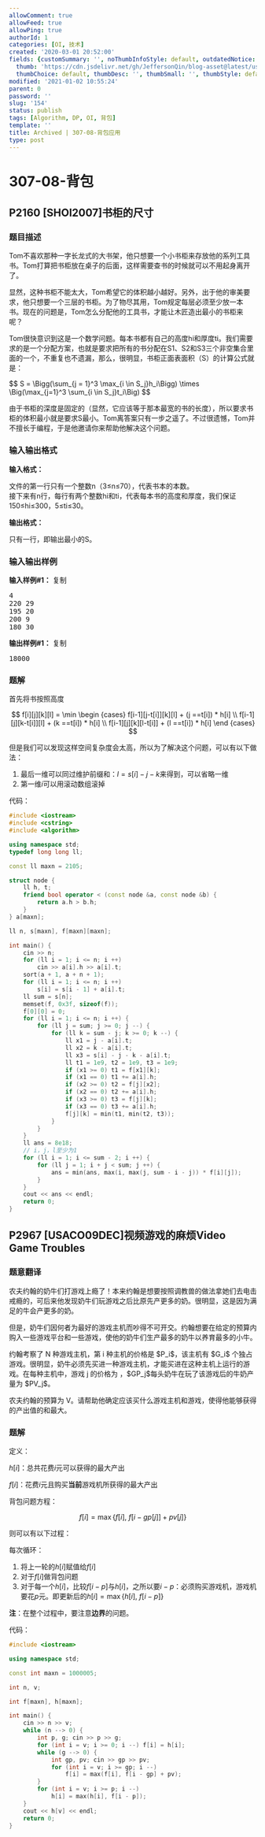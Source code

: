 ```yaml
---
allowComment: true
allowFeed: true
allowPing: true
authorId: 1
categories: [OI, 技术]
created: '2020-03-01 20:52:00'
fields: {customSummary: '', noThumbInfoStyle: default, outdatedNotice: 'no', reprint: standard,
  thumb: 'https://cdn.jsdelivr.net/gh/JeffersonQin/blog-asset@latest/usr/uploads/bg/oi_bg.png',
  thumbChoice: default, thumbDesc: '', thumbSmall: '', thumbStyle: default}
modified: '2021-01-02 10:55:24'
parent: 0
password: ''
slug: '154'
status: publish
tags: [Algorithm, DP, OI, 背包]
template: ''
title: Archived | 307-08-背包应用
type: post
---
```

# 307-08-背包

## P2160 [SHOI2007]书柜的尺寸

<h3>题目描述</h3>
<p>Tom不喜欢那种一字长龙式的大书架，他只想要一个小书柜来存放他的系列工具书。Tom打算把书柜放在桌子的后面，这样需要查书的时候就可以不用起身离开了。</p>
<p>显然，这种书柜不能太大，Tom希望它的体积越小越好。另外，出于他的审美要求，他只想要一个三层的书柜。为了物尽其用，Tom规定每层必须至少放一本书。现在的问题是，Tom怎么分配他的工具书，才能让木匠造出最小的书柜来呢？ </p>
<p>Tom很快意识到这是一个数学问题。每本书都有自己的高度hi和厚度ti。我们需要求的是一个分配方案，也就是要求把所有的书分配在S1、S2和S3三个非空集合里面的一个，不重复也不遗漏，那么，很明显，书柜正面表面积（S）的计算公式就是： </p>
$$
S = \Bigg(\sum_{j = 1}^3 \max_{i \in S_j}h_i\Bigg) \times \Big(\max_{j=1}^3 \sum_{i \in S_j}t_i\Big)
$$

<p>由于书柜的深度是固定的（显然，它应该等于那本最宽的书的长度），所以要求书柜的体积最小就是要求S最小。Tom离答案只有一步之遥了。不过很遗憾，Tom并不擅长于编程，于是他邀请你来帮助他解决这个问题。</p>
<!--more-->
<h3>输入输出格式</h3>
<strong>输入格式：</strong>

<p>文件的第一行只有一个整数n（3≤n≤70），代表书本的本数。<br>
接下来有n行，每行有两个整数hi和ti，代表每本书的高度和厚度，我们保证150≤hi≤300，5≤ti≤30。</p><strong>输出格式：</strong>

<p>只有一行，即输出最小的S。</p>
<h3>输入输出样例</h3>
<div class="am-g">
<div class="am-u-md-6 copy-region">
<strong>输入样例#1：</strong>
<a class="am-badge am-radius lg-bg-orange sample-copy">复制</a>
<pre>4
220 29
195 20
200 9
180 30</pre>
</div>
<div class="am-u-md-6 copy-region">
<strong>输出样例#1：</strong>
<a class="am-badge am-radius lg-bg-orange sample-copy">复制</a>
<pre>18000</pre>
</div>
</div>

### 题解

首先将书按照高度

$$
f[i][j][k][l] = \min
\begin {cases}
f[i-1][j-t[i]][k][l] + (j ==t[i]) * h[i] \\
f[i-1][j][k-t[i]][l] + (k ==t[i]) * h[i] \\
f[i-1][j][k][l-t[i]] + (l ==t[i]) * h[i]
\end {cases}
$$

但是我们可以发现这样空间复杂度会太高，所以为了解决这个问题，可以有以下做法：

1. 最后一维可以同过维护前缀和：$l = s[i]-j-k$来得到，可以省略一维
2. 第一维$i$可以用滚动数组滚掉

代码：

```c++
#include <iostream>
#include <cstring>
#include <algorithm>

using namespace std;
typedef long long ll;

const ll maxn = 2105;

struct node {
    ll h, t;
    friend bool operator < (const node &a, const node &b) {
        return a.h > b.h;
    }
} a[maxn];

ll n, s[maxn], f[maxn][maxn];

int main() {
    cin >> n;
    for (ll i = 1; i <= n; i ++)
        cin >> a[i].h >> a[i].t;
    sort(a + 1, a + n + 1);
    for (ll i = 1; i <= n; i ++)
        s[i] = s[i - 1] + a[i].t;
    ll sum = s[n];
    memset(f, 0x3f, sizeof(f));
    f[0][0] = 0;
    for (ll i = 1; i <= n; i ++) {
        for (ll j = sum; j >= 0; j --) {
            for (ll k = sum - j; k >= 0; k --) {
                ll x1 = j - a[i].t;
                ll x2 = k - a[i].t;
                ll x3 = s[i] - j - k - a[i].t;
                ll t1 = 1e9, t2 = 1e9, t3 = 1e9;
                if (x1 >= 0) t1 = f[x1][k];
                if (x1 == 0) t1 += a[i].h;
                if (x2 >= 0) t2 = f[j][x2];
                if (x2 == 0) t2 += a[i].h;
                if (x3 >= 0) t3 = f[j][k];
                if (x3 == 0) t3 += a[i].h;
                f[j][k] = min(t1, min(t2, t3));
            }
        }
    }
    ll ans = 8e18;
  	// i，j，l至少为1
    for (ll i = 1; i <= sum - 2; i ++) {
        for (ll j = 1; i + j < sum; j ++) {
            ans = min(ans, max(i, max(j, sum - i - j)) * f[i][j]);
        }
    }
    cout << ans << endl;
    return 0;
}
```

<h2 data-v-16e69265="" data-v-7231c4e6="" class="lfe-h1"> P2967 [USACO09DEC]视频游戏的麻烦Video Game Troubles</h2>
<h3>题意翻译</h3>
<p>农夫约翰的奶牛们打游戏上瘾了！本来约翰是想要按照调教兽的做法拿她们去电击戒瘾的，可后来他发现奶牛们玩游戏之后比原先产更多的奶。很明显，这是因为满足的牛会产更多的奶。</p>
<p>但是，奶牛们因何者为最好的游戏主机而吵得不可开交。约翰想要在给定的预算内购入一些游戏平台和一些游戏，使他的奶牛们生产最多的奶牛以养育最多的小牛。</p>
约翰考察了 N 种游戏主机，第 i 种主机的价格是 $P_i$，该主机有 $G_i$ 个独占游戏。很明显，奶牛必须先买进一种游戏主机，才能买进在这种主机上运行的游戏。在每种主机中，游戏 j 的价格为 ，$GP_j$每头奶牛在玩了该游戏后的牛奶产量为 $PV_j$。

农夫约翰的预算为 V。请帮助他确定应该买什么游戏主机和游戏，使得他能够获得的产出值的和最大。

### 题解

定义：

$h[i]$：总共花费$i$元可以获得的最大产出

$f[i]$：花费$i$元且购买**当前**游戏机所获得的最大产出

背包问题方程：

$$
f[i] = \max\{f[i],~f[i-gp[j]] + pv[j]\}
$$

则可以有以下过程：

每次循环：

1. 将上一轮的$h[i]$赋值给$f[i]$
2. 对于$f[i]$做背包问题
3. 对于每一个$h[i]$，比较$f[i-p]$与$h[i]$，之所以要$i-p$：必须购买游戏机，游戏机要花$p$元。即更新后的$h[i] = \max\{h[i], ~f[i-p]\}$

**注**：在整个过程中，要注意**边界**的问题。

代码：

```c++
#include <iostream>

using namespace std;

const int maxn = 1000005;

int n, v;

int f[maxn], h[maxn];

int main() {    
    cin >> n >> v;
    while (n --> 0) {
        int p, g; cin >> p >> g;
        for (int i = v; i >= 0; i --) f[i] = h[i];
        while (g --> 0) {
            int gp, pv; cin >> gp >> pv;
            for (int i = v; i >= gp; i --)
                f[i] = max(f[i], f[i - gp] + pv);
        }
        for (int i = v; i >= p; i --)
            h[i] = max(h[i], f[i - p]);
    }
    cout << h[v] << endl;
    return 0;
}
```

